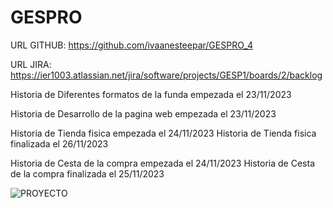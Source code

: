# GESPRO
URL GITHUB: https://github.com/ivaanesteepar/GESPRO_4

URL JIRA: https://ier1003.atlassian.net/jira/software/projects/GESP1/boards/2/backlog

Historia de Diferentes formatos de la funda empezada el 23/11/2023

Historia de Desarrollo de la pagina web empezada el 23/11/2023

Historia de Tienda fisica empezada el 24/11/2023
Historia de Tienda fisica finalizada el 26/11/2023

Historia de Cesta de la compra empezada el 24/11/2023
Historia de Cesta de la compra finalizada el 25/11/2023

<img src="C:\ASIGNATURAS 3º\1 SEMESTRE\Gestión de proyectos\github_gespro\GESPRO_4\Captura-1.PNG" alt="PROYECTO">
